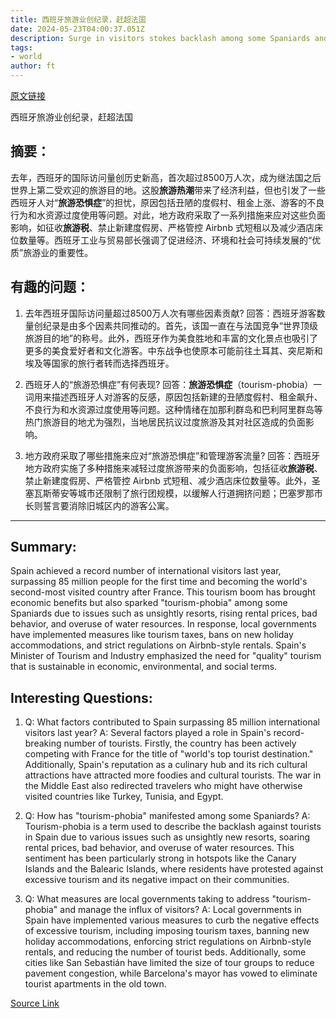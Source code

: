 ```yaml
---
title: 西班牙旅游业创纪录，赶超法国
date: 2024-05-23T04:00:37.051Z
description: Surge in visitors stokes backlash among some Spaniards and demands for government action
tags: 
- world
author: ft
---
```


[原文链接](https://ft.com/content/14463c4a-6bd0-4f91-b0bd-e074908c85ab)

西班牙旅游业创纪录，赶超法国

## 摘要：
去年，西班牙的国际访问量创历史新高，首次超过8500万人次，成为继法国之后世界上第二受欢迎的旅游目的地。这股**旅游热潮**带来了经济利益，但也引发了一些西班牙人对“**旅游恐惧症**”的担忧，原因包括丑陋的度假村、租金上涨、游客的不良行为和水资源过度使用等问题。对此，地方政府采取了一系列措施来应对这些负面影响，如征收**旅游税**、禁止新建度假房、严格管控 Airbnb 式短租以及减少酒店床位数量等。西班牙工业与贸易部长强调了促进经济、环境和社会可持续发展的“优质”旅游业的重要性。

## 有趣的问题：
1. 去年西班牙国际访问量超过8500万人次有哪些因素贡献?
   回答：西班牙游客数量创纪录是由多个因素共同推动的。首先，该国一直在与法国竞争“世界顶级旅游目的地”的称号。此外，西班牙作为美食胜地和丰富的文化景点也吸引了更多的美食爱好者和文化游客。中东战争也使原本可能前往土耳其、突尼斯和埃及等国家的旅行者转而选择西班牙。

2. 西班牙人的“旅游恐惧症”有何表现?
   回答：**旅游恐惧症**（tourism-phobia）一词用来描述西班牙人对游客的反感，原因包括新建的丑陋度假村、租金飙升、不良行为和水资源过度使用等问题。这种情绪在加那利群岛和巴利阿里群岛等热门旅游目的地尤为强烈，当地居民抗议过度旅游及其对社区造成的负面影响。

3. 地方政府采取了哪些措施来应对“旅游恐惧症”和管理游客流量?
   回答：西班牙地方政府实施了多种措施来减轻过度旅游带来的负面影响，包括征收**旅游税**、禁止新建度假房、严格管控 Airbnb 式短租、减少酒店床位数量等。此外，圣塞瓦斯蒂安等城市还限制了旅行团规模，以缓解人行道拥挤问题；巴塞罗那市长则誓言要消除旧城区内的游客公寓。

---

## Summary:
Spain achieved a record number of international visitors last year, surpassing 85 million people for the first time and becoming the world's second-most visited country after France. This tourism boom has brought economic benefits but also sparked "tourism-phobia" among some Spaniards due to issues such as unsightly resorts, rising rental prices, bad behavior, and overuse of water resources. In response, local governments have implemented measures like tourism taxes, bans on new holiday accommodations, and strict regulations on Airbnb-style rentals. Spain's Minister of Tourism and Industry emphasized the need for "quality" tourism that is sustainable in economic, environmental, and social terms.

## Interesting Questions:
1. Q: What factors contributed to Spain surpassing 85 million international visitors last year?
   A: Several factors played a role in Spain's record-breaking number of tourists. Firstly, the country has been actively competing with France for the title of "world's top tourist destination." Additionally, Spain's reputation as a culinary hub and its rich cultural attractions have attracted more foodies and cultural tourists. The war in the Middle East also redirected travelers who might have otherwise visited countries like Turkey, Tunisia, and Egypt.
   
2. Q: How has "tourism-phobia" manifested among some Spaniards?
   A: Tourism-phobia is a term used to describe the backlash against tourists in Spain due to various issues such as unsightly new resorts, soaring rental prices, bad behavior, and overuse of water resources. This sentiment has been particularly strong in hotspots like the Canary Islands and the Balearic Islands, where residents have protested against excessive tourism and its negative impact on their communities.
   
3. Q: What measures are local governments taking to address "tourism-phobia" and manage the influx of visitors?
   A: Local governments in Spain have implemented various measures to curb the negative effects of excessive tourism, including imposing tourism taxes, banning new holiday accommodations, enforcing strict regulations on Airbnb-style rentals, and reducing the number of tourist beds. Additionally, some cities like San Sebastián have limited the size of tour groups to reduce pavement congestion, while Barcelona's mayor has vowed to eliminate tourist apartments in the old town.

[Source Link](https://ft.com/content/14463c4a-6bd0-4f91-b0bd-e074908c85ab)

